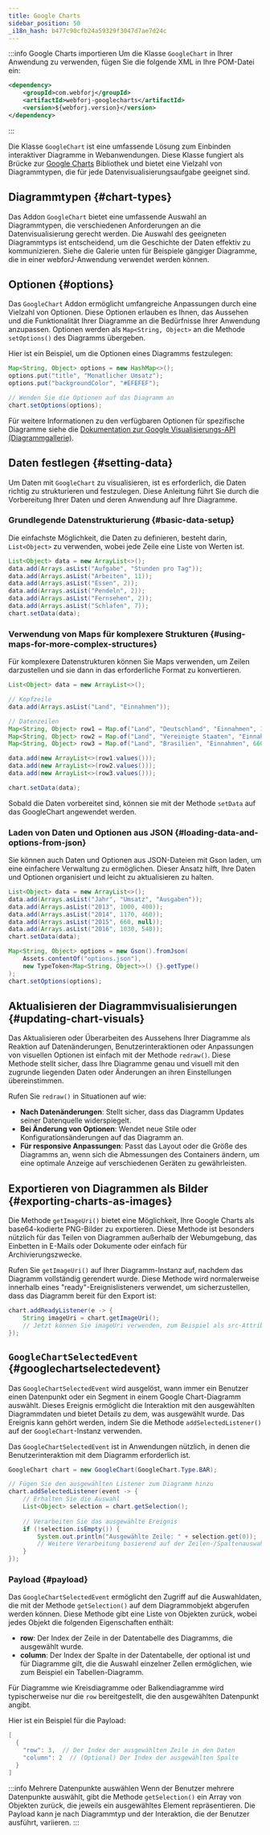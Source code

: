 ```yaml
---
title: Google Charts
sidebar_position: 50
_i18n_hash: b477c90cfb24a59329f3047d7ae7d24c
---
```

<DocChip chip='shadow' />
<DocChip chip='name' label="google-chart" exclude= 'true' />
<DocChip chip='since' label='23.06' />
<JavadocLink type="googlecharts" location="com/webforj/component/googlecharts/GoogleChart" top='true'/>

<!-- Kurze Übersicht über die Komponente und ihre Funktion -->

:::info Google Charts importieren
Um die Klasse `GoogleChart` in Ihrer Anwendung zu verwenden, fügen Sie die folgende XML in Ihre POM-Datei ein:

```xml
<dependency>
    <groupId>com.webforj</groupId>
    <artifactId>webforj-googlecharts</artifactId>
    <version>${webforj.version}</version>
</dependency>
```
:::

Die Klasse `GoogleChart` ist eine umfassende Lösung zum Einbinden interaktiver Diagramme in Webanwendungen. Diese Klasse fungiert als Brücke zur [Google Charts](https://developers.google.com/chart) Bibliothek und bietet eine Vielzahl von Diagrammtypen, die für jede Datenvisualisierungsaufgabe geeignet sind.

<ComponentDemo 
path='/webforj/chart?' 
javaE='https://raw.githubusercontent.com/webforj/webforj-documentation/refs/heads/main/src/main/java/com/webforj/samples/views/googlecharts/ChartView.java'
cssURL='/css/googlecharts/chart.css'
height='300px'
/>

## Diagrammtypen {#chart-types}

Das Addon `GoogleChart` bietet eine umfassende Auswahl an Diagrammtypen, die verschiedenen Anforderungen an die Datenvisualisierung gerecht werden. Die Auswahl des geeigneten Diagrammtyps ist entscheidend, um die Geschichte der Daten effektiv zu kommunizieren. Siehe die Galerie unten für Beispiele gängiger Diagramme, die in einer webforJ-Anwendung verwendet werden können.

<ComponentDemo 
path='/webforj/chartgallery?' 
javaE='https://raw.githubusercontent.com/webforj/webforj-documentation/refs/heads/main/src/main/java/com/webforj/samples/views/googlecharts/ChartGalleryView.java'
cssURL='/css/googlecharts/chartGallery.css'
height='600px'
/>

## Optionen {#options}

Das `GoogleChart` Addon ermöglicht umfangreiche Anpassungen durch eine Vielzahl von Optionen. Diese Optionen erlauben es Ihnen, das Aussehen und die Funktionalität Ihrer Diagramme an die Bedürfnisse Ihrer Anwendung anzupassen. Optionen werden als `Map<String, Object>` an die Methode `setOptions()` des Diagramms übergeben.

Hier ist ein Beispiel, um die Optionen eines Diagramms festzulegen:

```java
Map<String, Object> options = new HashMap<>();
options.put("title", "Monatlicher Umsatz");
options.put("backgroundColor", "#EFEFEF");

// Wenden Sie die Optionen auf das Diagramm an
chart.setOptions(options);
```

Für weitere Informationen zu den verfügbaren Optionen für spezifische Diagramme siehe die [Dokumentation zur Google Visualisierungs-API (Diagrammgallerie)](https://developers.google.com/chart/interactive/docs/gallery).

## Daten festlegen {#setting-data}

Um Daten mit `GoogleChart` zu visualisieren, ist es erforderlich, die Daten richtig zu strukturieren und festzulegen. Diese Anleitung führt Sie durch die Vorbereitung Ihrer Daten und deren Anwendung auf Ihre Diagramme.

### Grundlegende Datenstrukturierung {#basic-data-setup}

Die einfachste Möglichkeit, die Daten zu definieren, besteht darin, `List<Object>` zu verwenden, wobei jede Zeile eine Liste von Werten ist.

```java
List<Object> data = new ArrayList<>();
data.add(Arrays.asList("Aufgabe", "Stunden pro Tag"));
data.add(Arrays.asList("Arbeiten", 11));
data.add(Arrays.asList("Essen", 2));
data.add(Arrays.asList("Pendeln", 2));
data.add(Arrays.asList("Fernsehen", 2));
data.add(Arrays.asList("Schlafen", 7));
chart.setData(data);
```

### Verwendung von Maps für komplexere Strukturen {#using-maps-for-more-complex-structures}

Für komplexere Datenstrukturen können Sie Maps verwenden, um Zeilen darzustellen und sie dann in das erforderliche Format zu konvertieren.

```java
List<Object> data = new ArrayList<>();

// Kopfzeile
data.add(Arrays.asList("Land", "Einnahmen"));

// Datenzeilen
Map<String, Object> row1 = Map.of("Land", "Deutschland", "Einnahmen", 1000);
Map<String, Object> row2 = Map.of("Land", "Vereinigte Staaten", "Einnahmen", 1170);
Map<String, Object> row3 = Map.of("Land", "Brasilien", "Einnahmen", 660);

data.add(new ArrayList<>(row1.values()));
data.add(new ArrayList<>(row2.values()));
data.add(new ArrayList<>(row3.values()));

chart.setData(data);
```

Sobald die Daten vorbereitet sind, können sie mit der Methode `setData` auf das GoogleChart angewendet werden.

<ComponentDemo 
path='/webforj/chartsettingdata?' 
javaE='https://raw.githubusercontent.com/webforj/webforj-documentation/refs/heads/main/src/main/java/com/webforj/samples/views/googlecharts/ChartSettingDataView.java'
height='300px'
/>

<!-- tabs={['ChartDemoSettingData.java']} -->

### Laden von Daten und Optionen aus JSON {#loading-data-and-options-from-json}

Sie können auch Daten und Optionen aus JSON-Dateien mit Gson laden, um eine einfachere Verwaltung zu ermöglichen. Dieser Ansatz hilft, Ihre Daten und Optionen organisiert und leicht zu aktualisieren zu halten.

```java
List<Object> data = new ArrayList<>();
data.add(Arrays.asList("Jahr", "Umsatz", "Ausgaben"));
data.add(Arrays.asList("2013", 1000, 400));
data.add(Arrays.asList("2014", 1170, 460));
data.add(Arrays.asList("2015", 660, null)); 
data.add(Arrays.asList("2016", 1030, 540));
chart.setData(data);

Map<String, Object> options = new Gson().fromJson(
    Assets.contentOf("options.json"),
    new TypeToken<Map<String, Object>>() {}.getType()
);
chart.setOptions(options);
```

## Aktualisieren der Diagrammvisualisierungen {#updating-chart-visuals}

Das Aktualisieren oder Überarbeiten des Aussehens Ihrer Diagramme als Reaktion auf Datenänderungen, Benutzerinteraktionen oder Anpassungen von visuellen Optionen ist einfach mit der Methode `redraw()`. Diese Methode stellt sicher, dass Ihre Diagramme genau und visuell mit den zugrunde liegenden Daten oder Änderungen an ihren Einstellungen übereinstimmen.

Rufen Sie `redraw()` in Situationen auf wie:

- **Nach Datenänderungen**: Stellt sicher, dass das Diagramm Updates seiner Datenquelle widerspiegelt.
- **Bei Änderung von Optionen**: Wendet neue Stile oder Konfigurationsänderungen auf das Diagramm an.
- **Für responsive Anpassungen**: Passt das Layout oder die Größe des Diagramms an, wenn sich die Abmessungen des Containers ändern, um eine optimale Anzeige auf verschiedenen Geräten zu gewährleisten.

<ComponentDemo 
path='/webforj/chartredraw?' 
javaE='https://raw.githubusercontent.com/webforj/webforj-documentation/refs/heads/main/src/main/java/com/webforj/samples/views/googlecharts/ChartRedrawView.java'
cssURL='/css/googlecharts/chartRedraw.css'
height='650px'
/>

<!-- tabs={['ChartDemoRedraw.java', 'redrawchart_styles.css']} -->

## Exportieren von Diagrammen als Bilder {#exporting-charts-as-images}

Die Methode `getImageUri()` bietet eine Möglichkeit, Ihre Google Charts als base64-kodierte PNG-Bilder zu exportieren. Diese Methode ist besonders nützlich für das Teilen von Diagrammen außerhalb der Webumgebung, das Einbetten in E-Mails oder Dokumente oder einfach für Archivierungszwecke.

Rufen Sie `getImageUri()` auf Ihrer Diagramm-Instanz auf, nachdem das Diagramm vollständig gerendert wurde. Diese Methode wird normalerweise innerhalb eines "ready"-Ereignislisteners verwendet, um sicherzustellen, dass das Diagramm bereit für den Export ist:

```java
chart.addReadyListener(e -> {
    String imageUri = chart.getImageUri();
    // Jetzt können Sie imageUri verwenden, zum Beispiel als src-Attribut eines img-Tags
});
```

## `GoogleChartSelectedEvent` {#googlechartselectedevent}

Das `GoogleChartSelectedEvent` wird ausgelöst, wann immer ein Benutzer einen Datenpunkt oder ein Segment in einem Google Chart-Diagramm auswählt. Dieses Ereignis ermöglicht die Interaktion mit den ausgewählten Diagrammdaten und bietet Details zu dem, was ausgewählt wurde. Das Ereignis kann gehört werden, indem Sie die Methode `addSelectedListener()` auf der `GoogleChart`-Instanz verwenden.

Das `GoogleChartSelectedEvent` ist in Anwendungen nützlich, in denen die Benutzerinteraktion mit dem Diagramm erforderlich ist.

```java
GoogleChart chart = new GoogleChart(GoogleChart.Type.BAR);

// Fügen Sie den ausgewählten Listener zum Diagramm hinzu
chart.addSelectedListener(event -> {
    // Erhalten Sie die Auswahl
    List<Object> selection = chart.getSelection();
    
    // Verarbeiten Sie das ausgewählte Ereignis
    if (!selection.isEmpty()) {
        System.out.println("Ausgewählte Zeile: " + selection.get(0));
        // Weitere Verarbeitung basierend auf der Zeilen-/Spaltenauswahl
    }
});
```

### Payload {#payload}
Das `GoogleChartSelectedEvent` ermöglicht den Zugriff auf die Auswahldaten, die mit der Methode `getSelection()` auf dem Diagrammobjekt abgerufen werden können. Diese Methode gibt eine Liste von Objekten zurück, wobei jedes Objekt die folgenden Eigenschaften enthält:

- **row**: Der Index der Zeile in der Datentabelle des Diagramms, die ausgewählt wurde.
- **column**: Der Index der Spalte in der Datentabelle, der optional ist und für Diagramme gilt, die die Auswahl einzelner Zellen ermöglichen, wie zum Beispiel ein Tabellen-Diagramm.

Für Diagramme wie Kreisdiagramme oder Balkendiagramme wird typischerweise nur die `row` bereitgestellt, die den ausgewählten Datenpunkt angibt.

Hier ist ein Beispiel für die Payload:
```java
[
  {
    "row": 3,  // Der Index der ausgewählten Zeile in den Daten
    "column": 2  // (Optional) Der Index der ausgewählten Spalte
  }
]
```

:::info Mehrere Datenpunkte auswählen
Wenn der Benutzer mehrere Datenpunkte auswählt, gibt die Methode `getSelection()` ein Array von Objekten zurück, die jeweils ein ausgewähltes Element repräsentieren. Die Payload kann je nach Diagrammtyp und der Interaktion, die der Benutzer ausführt, variieren.
:::
